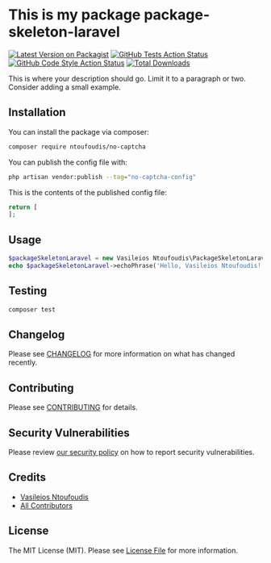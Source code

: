 # This is my package package-skeleton-laravel

[![Latest Version on Packagist](https://img.shields.io/packagist/v/ntoufoudis/no-captcha.svg?style=flat-square)](https://packagist.org/packages/ntoufoudis/no-captcha)
[![GitHub Tests Action Status](https://img.shields.io/github/actions/workflow/status/ntoufoudis/no-captcha/run-tests.yml?branch=main&label=tests&style=flat-square)](https://github.com/ntoufoudis/no-captcha/actions?query=workflow%3Arun-tests+branch%3Amain)
[![GitHub Code Style Action Status](https://img.shields.io/github/actions/workflow/status/ntoufoudis/no-captcha/fix-php-code-style-issues.yml?branch=main&label=code%20style&style=flat-square)](https://github.com/ntoufoudis/no-captcha/actions?query=workflow%3A"Fix+PHP+code+style+issues"+branch%3Amain)
[![Total Downloads](https://img.shields.io/packagist/dt/ntoufoudis/no-captcha.svg?style=flat-square)](https://packagist.org/packages/ntoufoudis/no-captcha)

This is where your description should go. Limit it to a paragraph or two. Consider adding a small example.

## Installation

You can install the package via composer:

```bash
composer require ntoufoudis/no-captcha
```

You can publish the config file with:

```bash
php artisan vendor:publish --tag="no-captcha-config"
```

This is the contents of the published config file:

```php
return [
];
```

## Usage

```php
$packageSkeletonLaravel = new Vasileios Ntoufoudis\PackageSkeletonLaravel();
echo $packageSkeletonLaravel->echoPhrase('Hello, Vasileios Ntoufoudis!');
```

## Testing

```bash
composer test
```

## Changelog

Please see [CHANGELOG](CHANGELOG.md) for more information on what has changed recently.

## Contributing

Please see [CONTRIBUTING](CONTRIBUTING.md) for details.

## Security Vulnerabilities

Please review [our security policy](../../security/policy) on how to report security vulnerabilities.

## Credits

- [Vasileios Ntoufoudis](https://github.com/ntoufoudis)
- [All Contributors](../../contributors)

## License

The MIT License (MIT). Please see [License File](LICENSE.md) for more information.
